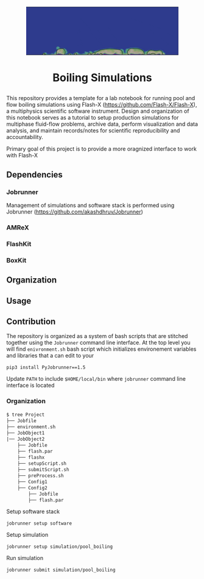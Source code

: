 <p align="center">
  <img src="./icon.gif" width="400" style="border:none;background:none;"/>
</p>

# <p align="center"> Boiling Simulations </p>

This repository provides a template for a lab notebook for running pool and flow boiling simulations using Flash-X (https://github.com/Flash-X/Flash-X), a multiphysics scientific software instrument. Design and organization of this notebook serves as a tutorial to setup production simulations for multiphase fluid-flow problems, archive data, perform visualization and data analysis, and maintain records/notes for scientific reproducibility and accountability. 

Primary goal of this project is to provide a more oragnized interface to work with Flash-X

## Dependencies

### Jobrunner

Management of simulations and software stack is performed using Jobrunner (https://github.com/akashdhruv/Jobrunner)

### AMReX

### FlashKit

### BoxKit


## Organization 

## Usage

## Contribution

The repository is organized as a system of bash scripts that are stitched together using the `Jobrunner` command line interface. At the top level you will find `enivronment.sh` bash script which initializes environement variables and libraries that a can edit to your 

```
pip3 install PyJobrunner==1.5
```


Update `PATH` to include `$HOME/local/bin` where `jobrunner` command line interface is located


### Organization

```
$ tree Project
├── Jobfile
├── environment.sh
├── JobObject1
|── JobObject2
    ├── Jobfile
    ├── flash.par
    ├── flashx
    ├── setupScript.sh
    ├── submitScript.sh
    ├── preProcess.sh
    ├── Config1
    ├── Config2
        ├── Jobfile
        ├── flash.par
```

Setup software stack

```
jobrunner setup software
```

Setup simulation

```
jobrunner setup simulation/pool_boiling
```

Run simulation

```
jobrunner submit simulation/pool_boiling
```

